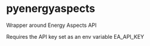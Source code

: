 # pyenergyaspects
Wrapper around Energy Aspects API

Requires the API key set as an env variable EA_API_KEY
